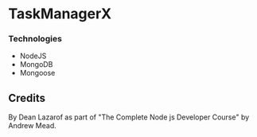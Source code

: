 # TaskManagerX

### Technologies

- NodeJS
- MongoDB
- Mongoose

## Credits

By Dean Lazarof as part of "The Complete Node js Developer Course" by Andrew Mead.
